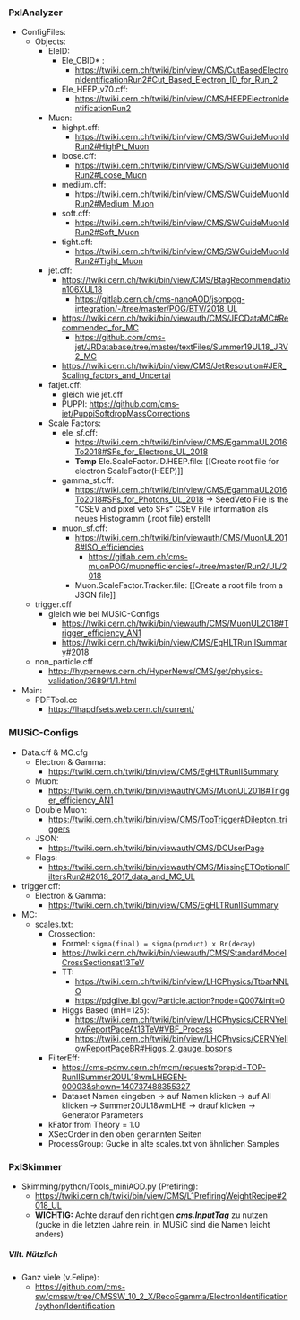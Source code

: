 ### **PxlAnalyzer**
- ConfigFiles:
	- Objects:
		- EleID:
			- Ele_CBID* :
				- https://twiki.cern.ch/twiki/bin/view/CMS/CutBasedElectronIdentificationRun2#Cut_Based_Electron_ID_for_Run_2
			- Ele_HEEP_v70.cff: 
				- https://twiki.cern.ch/twiki/bin/view/CMS/HEEPElectronIdentificationRun2
		- Muon:
			- highpt.cff:
				- https://twiki.cern.ch/twiki/bin/view/CMS/SWGuideMuonIdRun2#HighPt_Muon
			- loose.cff:
				- https://twiki.cern.ch/twiki/bin/view/CMS/SWGuideMuonIdRun2#Loose_Muon 
			- medium.cff:
				- https://twiki.cern.ch/twiki/bin/view/CMS/SWGuideMuonIdRun2#Medium_Muon
			- soft.cff:
				- https://twiki.cern.ch/twiki/bin/view/CMS/SWGuideMuonIdRun2#Soft_Muon
			- tight.cff:
				- https://twiki.cern.ch/twiki/bin/view/CMS/SWGuideMuonIdRun2#Tight_Muon
		- jet.cff: 
			- https://twiki.cern.ch/twiki/bin/view/CMS/BtagRecommendation106XUL18
				- https://gitlab.cern.ch/cms-nanoAOD/jsonpog-integration/-/tree/master/POG/BTV/2018_UL
			- https://twiki.cern.ch/twiki/bin/viewauth/CMS/JECDataMC#Recommended_for_MC
				- https://github.com/cms-jet/JRDatabase/tree/master/textFiles/Summer19UL18_JRV2_MC
			- https://twiki.cern.ch/twiki/bin/view/CMS/JetResolution#JER_Scaling_factors_and_Uncertai
		- fatjet.cff:
			- gleich wie jet.cff
			- PUPPI: https://github.com/cms-jet/PuppiSoftdropMassCorrections
		- Scale Factors: 
			- ele_sf.cff: 
				- https://twiki.cern.ch/twiki/bin/view/CMS/EgammaUL2016To2018#SFs_for_Electrons_UL_2018
				- **Temp** Ele.ScaleFactor.ID.HEEP.file: [[Create root file for electron ScaleFactor(HEEP)]]
			- gamma_sf.cff:
				- https://twiki.cern.ch/twiki/bin/view/CMS/EgammaUL2016To2018#SFs_for_Photons_UL_2018
					-> SeedVeto File is the "CSEV and pixel veto SFs" CSEV File information als neues Histogramm (.root file) erstellt
			- muon_sf.cff:
				- https://twiki.cern.ch/twiki/bin/viewauth/CMS/MuonUL2018#ISO_efficiencies
					- https://gitlab.cern.ch/cms-muonPOG/muonefficiencies/-/tree/master/Run2/UL/2018
				- Muon.ScaleFactor.Tracker.file: [[Create a root file from a JSON file]]
	- trigger.cff 
		- gleich wie bei MUSiC-Configs 
			- https://twiki.cern.ch/twiki/bin/viewauth/CMS/MuonUL2018#Trigger_efficiency_AN1 
			- https://twiki.cern.ch/twiki/bin/view/CMS/EgHLTRunIISummary#2018
	- non_particle.cff
		- https://hypernews.cern.ch/HyperNews/CMS/get/physics-validation/3689/1/1.html
- Main:
	- PDFTool.cc
		- https://lhapdfsets.web.cern.ch/current/
### **MUSiC-Configs**
- Data.cff & MC.cfg
	- Electron & Gamma: 
		- https://twiki.cern.ch/twiki/bin/view/CMS/EgHLTRunIISummary
	- Muon: 
		- https://twiki.cern.ch/twiki/bin/viewauth/CMS/MuonUL2018#Trigger_efficiency_AN1
	- Double Muon: 
		- https://twiki.cern.ch/twiki/bin/view/CMS/TopTrigger#Dilepton_triggers
	- JSON: 
		- https://twiki.cern.ch/twiki/bin/viewauth/CMS/DCUserPage
	- Flags: 
		- https://twiki.cern.ch/twiki/bin/viewauth/CMS/MissingETOptionalFiltersRun2#2018_2017_data_and_MC_UL
- trigger.cff:
	- Electron & Gamma:
		- https://twiki.cern.ch/twiki/bin/view/CMS/EgHLTRunIISummary
- MC:
	- scales.txt:
		- Crossection:
			- Formel:  `sigma(final) = sigma(product) x Br(decay)`
			- https://twiki.cern.ch/twiki/bin/viewauth/CMS/StandardModelCrossSectionsat13TeV
			- TT: 
				- https://twiki.cern.ch/twiki/bin/view/LHCPhysics/TtbarNNLO 
				- https://pdglive.lbl.gov/Particle.action?node=Q007&init=0
			- Higgs Based (mH=125): 
				- https://twiki.cern.ch/twiki/bin/view/LHCPhysics/CERNYellowReportPageAt13TeV#VBF_Process
				- https://twiki.cern.ch/twiki/bin/view/LHCPhysics/CERNYellowReportPageBR#Higgs_2_gauge_bosons
		- FilterEff:
			- https://cms-pdmv.cern.ch/mcm/requests?prepid=TOP-RunIISummer20UL18wmLHEGEN-00003&shown=140737488355327
			- Dataset Namen eingeben -> auf Namen klicken -> auf All klicken -> Summer20UL18wmLHE -> drauf klicken -> Generator Parameters
		- kFator from Theory = 1.0
		- XSecOrder in den oben genannten Seiten
		- ProcessGroup: Gucke in alte scales.txt von ähnlichen Samples

### **PxlSkimmer**
- Skimming/python/Tools_miniAOD.py (Prefiring):
	- https://twiki.cern.ch/twiki/bin/view/CMS/L1PrefiringWeightRecipe#2018_UL
	- **WICHTIG:** Achte darauf den richtigen ***cms.InputTag*** zu nutzen (gucke in die letzten Jahre rein, in MUSiC sind die Namen leicht anders)


##### Vllt. Nützlich
- Ganz viele (v.Felipe): 
	- https://github.com/cms-sw/cmssw/tree/CMSSW_10_2_X/RecoEgamma/ElectronIdentification/python/Identification


